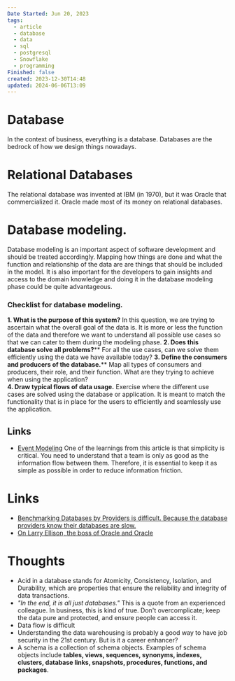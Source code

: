 ```yaml
---
Date Started: Jun 20, 2023
tags:
  - article
  - database
  - data
  - sql
  - postgresql
  - Snowflake
  - programming
Finished: false
created: 2023-12-30T14:48
updated: 2024-06-06T13:09
---
```

# Database

In the context of business, everything is a database. Databases are the bedrock of how we design things nowadays. 

# Relational Databases

The relational database was invented at IBM (in 1970), but it was Oracle that commercialized it. Oracle made most of its money on relational databases. 






# Database modeling. 

Database modeling is an important aspect of software development and should be treated accordingly. Mapping how things are done and what the function and relationship of the data are are things that should be included in the model. It is also important for the developers to gain insights and access to the domain knowledge and doing it in the database modeling phase could be quite advantageous. 

### Checklist for database modeling. 
**1. What is the purpose of this system?** 
	In this question, we are trying to ascertain what the overall goal of the data is. It is more or less the function of the data and therefore we want to understand all possible use cases so that we can cater to them during the modeling phase. 
**2. Does this database solve all problems?****
   For all the use cases, can we solve them efficiently using the data we have available today?
**3. Define the consumers and producers of the database.**** 
	Map all types of consumers and producers, their role, and their function. What are they trying to achieve when using the application?  
**4. Draw typical flows of data usage.** 
	Exercise where the different use cases are solved using the database or application. It is meant to match the functionality that is in place for the users to efficiently and seamlessly use the application. 

## Links
- [Event Modeling](https://eventmodeling.org/posts/what-is-event-modeling/)  One of the learnings from this article is that simplicity is critical. You need to understand that a team is only as good as the information flow between them. Therefore, it is essential to keep it as simple as possible in order to reduce information friction. 

# Links
- [Benchmarking Databases by Providers is difficult. Because the database providers know their databases are slow.](https://danluu.com/anon-benchmark/)
- [On Larry Ellison, the boss of Oracle and Oracle](https://news.ycombinator.com/item?id=5170246)
# Thoughts 
- Acid in a database stands for Atomicity, Consistency, Isolation, and Durability, which are properties that ensure the reliability and integrity of data transactions.
- *"In the end, it is all just databases."* This is a quote from an experienced colleague. In business, this is kind of true. Don't overcomplicate; keep the data pure and protected, and ensure people can access it. 
- Data flow is difficult
- Understanding the data warehousing is probably a good way to have job security in the 21st century. But is it a career enhancer?
- A schema is a collection of schema objects. Examples of schema objects include **tables, views, sequences, synonyms, indexes, clusters, database links, snapshots, procedures, functions, and packages**.



